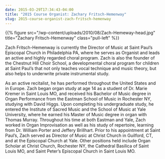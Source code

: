 ```yaml
---
date: 2015-03-29T17:34:43-04:00
title: "2015 Course Organist: Zachary Fritsch-Hemenway"
slug: 2015-course-organist-zach-fritsch-hemenway
---
```


{{% figure src="/wp-content/uploads/2010/08/Zach-Hemeway-head.jpg" title="Zachary Fritsch-Hemenway" class="pull-left" %}}

Zach Fritsch-Hemenway is currently the Director of Music at Saint Paul’s
Episcopal Church in Philadelphia PA, where he serves as Organist and leads an
active and highly regarded choral program. Zach is also the founder of the
Chestnut Hill Choir School, a developmental choral program for children at
Saint Paul’s that not only teaches vocal technique and music theory, but also
helps to underwrite private instrumental study.

As an active recitalist, he has performed throughout the United States and in
Europe. Zach began organ study at age 14 as a student of Dr. Marie Kremer in
Saint Louis MO, and received his Bachelor of Music degree in Organ Performance
from the Eastman School of Music in Rochester NY, studying with David Higgs.
Upon completing his undergraduate study, he entered the Institute of Sacred
Music and the School of Music at Yale University, where he earned his Master of
Music degree in organ with Thomas Murray. Throughout his time at both Eastman
and Yale, Zach worked in Organ Improvisation as well as his study of
repertoire, learning from Dr. William Porter and Jeffery Brillhart. Prior to
his appointment at Saint Paul’s, Zach served as Director of Music at Christ
Church in Guilford, CT, and at the Episcopal Church at Yale. Other positions
held include Organ Scholar at Christ Church, Rochester NY, the Cathedral
Basilica of Saint Louis MO, and Saint Peter’s Episcopal Church in Saint Louis
MO.
